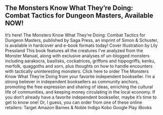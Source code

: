 ## The Monsters Know What They’re Doing: Combat Tactics for Dungeon Masters, Available NOW!

It’s here! The Monsters Know What They’re Doing: Combat Tactics for Dungeon Masters, published by Saga Press, an imprint of Simon & Schuster, is available in hardcover and e-book formats today!
Cover Illustration by Lily Pressland
This book features all the creatures I’ve analyzed from the Monster Manual, along with exclusive analyses of un-blogged monsters including aarakocra, basilisks, cockatrices, griffons and hippogriffs, kenku, merfolk, quaggoths and xorn, plus thoughts on how to handle encounters with tactically uninteresting monsters.
Click here to order The Monsters Know What They’re Doing from your favorite independent bookseller. I’m a strong believer in independent booksellers as community anchors, promoting the free expression and sharing of ideas, enriching the cultural life of communities, and keeping money circulating in the local economy. If you don’t already have a favorite independent bookseller, maybe it’s time to get to know one!
Or, I guess, you can order from one of these online retailers:
Target
Amazon
Barnes & Noble
Indigo
Kobo
Google Play
iBooks
